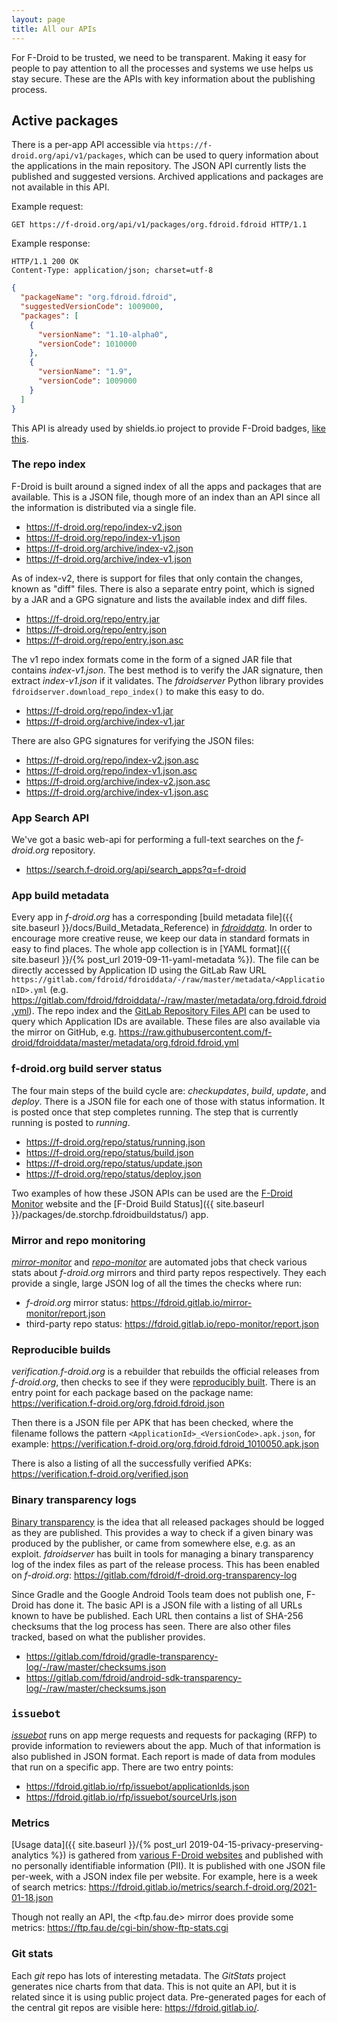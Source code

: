 ```yaml
---
layout: page
title: All our APIs
---
```



For F-Droid to be trusted, we need to be transparent.  Making it easy for people
to pay attention to all the processes and systems we use helps us stay secure.
These are the APIs with key information about the publishing process.


## Active packages

There is a per-app API accessible via `https://f-droid.org/api/v1/packages`,
which can be used to query information about the applications in the main
repository. The JSON API currently lists the published and suggested
versions. Archived applications and packages are not available in this API.

Example request:

```
GET https://f-droid.org/api/v1/packages/org.fdroid.fdroid HTTP/1.1
```

Example response:
```
HTTP/1.1 200 OK
Content-Type: application/json; charset=utf-8
```
```json
{
  "packageName": "org.fdroid.fdroid",
  "suggestedVersionCode": 1009000,
  "packages": [
    {
      "versionName": "1.10-alpha0",
      "versionCode": 1010000
    },
    {
      "versionName": "1.9",
      "versionCode": 1009000
    }
  ]
}
```

This API is already used by shields.io project to provide F-Droid badges, [like this](https://img.shields.io/f-droid/v/org.fdroid.fdroid).


### The repo index

F-Droid is built around a signed index of all the apps and packages that are
available.  This is a JSON file, though more of an index than an API since all
the information is distributed via a single file.
* <https://f-droid.org/repo/index-v2.json>
* <https://f-droid.org/repo/index-v1.json>
* <https://f-droid.org/archive/index-v2.json>
* <https://f-droid.org/archive/index-v1.json>

As of index-v2, there is support for files that only contain the changes, known
as "diff" files.  There is also a separate entry point, which is signed by a JAR
and a GPG signature and lists the available index and diff files.

* <https://f-droid.org/repo/entry.jar>
* <https://f-droid.org/repo/entry.json>
* <https://f-droid.org/repo/entry.json.asc>

The v1 repo index formats come in the form of a signed JAR file that
contains _index-v1.json_.  The best method is to verify the JAR signature, then
extract _index-v1.json_ if it validates. The _fdroidserver_ Python library
provides `fdroidserver.download_repo_index()` to make this easy to do.

* <https://f-droid.org/repo/index-v1.jar>
* <https://f-droid.org/archive/index-v1.jar>

There are also GPG signatures for verifying the JSON files:

* <https://f-droid.org/repo/index-v2.json.asc>
* <https://f-droid.org/repo/index-v1.json.asc>
* <https://f-droid.org/archive/index-v2.json.asc>
* <https://f-droid.org/archive/index-v1.json.asc>


###  App Search API

We've got a basic web-api for performing a full-text searches on the
_f-droid.org_ repository.

* <https://search.f-droid.org/api/search_apps?q=f-droid>


###  App build metadata

Every app in _f-droid.org_ has a corresponding
[build metadata file]({{ site.baseurl }}/docs/Build_Metadata_Reference) in
[_fdroiddata_](https://gitlab.com/fdroid/fdroiddata).  In order to encourage
more creative reuse, we keep our data in standard formats in easy to find
places.  The whole app collection is in [YAML format]({{ site.baseurl }}/{%
post_url 2019-09-11-yaml-metadata %}).  The file can be directly accessed
by Application ID using the GitLab Raw URL
`https://gitlab.com/fdroid/fdroiddata/-/raw/master/metadata/<ApplicationID>.yml`
(e.g. <https://gitlab.com/fdroid/fdroiddata/-/raw/master/metadata/org.fdroid.fdroid.yml>).
The repo index and the [GitLab Repository Files
API](https://docs.gitlab.com/ee/api/repository_files.html) can be used to query
which Application IDs are available.  These files are also available via the
mirror on GitHub,
e.g. <https://raw.githubusercontent.com/f-droid/fdroiddata/master/metadata/org.fdroid.fdroid.yml>


### f-droid.org build server status

The four main steps of the build cycle are: _checkupdates_, _build_, _update_,
and _deploy_.  There is a JSON file for each one of those with status
information.  It is posted once that step completes running.  The step that is
currently running is posted to _running_.

* <https://f-droid.org/repo/status/running.json>
* <https://f-droid.org/repo/status/build.json>
* <https://f-droid.org/repo/status/update.json>
* <https://f-droid.org/repo/status/deploy.json>

Two examples of how these JSON APIs can be used are the [F-Droid
Monitor](https://monitor.f-droid.org/) website and the [F-Droid Build Status]({{
site.baseurl }}/packages/de.storchp.fdroidbuildstatus/) app.


### Mirror and repo monitoring

[_mirror-monitor_](https://gitlab.com/fdroid/mirror-monitor) and
[_repo-monitor_](https://gitlab.com/fdroid/repo-monitor) are automated jobs that
check various stats about _f-droid.org_ mirrors and third party repos
respectively.  They each provide a single, large JSON log of all the times the
checks where run:

* _f-droid.org_ mirror status: <https://fdroid.gitlab.io/mirror-monitor/report.json>
* third-party repo status: <https://fdroid.gitlab.io/repo-monitor/report.json>


### Reproducible builds

_verification.f-droid.org_ is a rebuilder that rebuilds the official releases
from _f-droid.org_, then checks to see if they were [reproducibly
built](https://reproducible-builds.org/). There is an entry point for each package based on the package name:
<https://verification.f-droid.org/org.fdroid.fdroid.json>

Then there is a JSON file per APK that has been checked, where the filename
follows the pattern `<ApplicationId>_<VersionCode>.apk.json`, for example:
<https://verification.f-droid.org/org.fdroid.fdroid_1010050.apk.json>

There is also a listing of all the successfully verified APKs:
<https://verification.f-droid.org/verified.json>


### Binary transparency logs

[Binary transparency](https://wiki.mozilla.org/Security/Binary_Transparency) is
the idea that all released packages should be logged as they are published.
This provides a way to check if a given binary was produced by the publisher, or
came from somewhere else, e.g. as an exploit.  _fdroidserver_ has built in tools
for managing a binary transparency log of the index files as part of the release
process. This has been enabled on _f-droid.org_:
<https://gitlab.com/fdroid/f-droid.org-transparency-log>

Since Gradle and the Google Android Tools team does not publish one, F-Droid has
done it.  The basic API is a JSON file with a listing of all URLs known to have
be published.  Each URL then contains a list of SHA-256 checksums that the log
process has seen.  There are also other files tracked, based on what the
publisher provides.

* <https://gitlab.com/fdroid/gradle-transparency-log/-/raw/master/checksums.json>
* <https://gitlab.com/fdroid/android-sdk-transparency-log/-/raw/master/checksums.json>


### <tt>issuebot</tt>

[_issuebot_](https://gitlab.com/fdroid/issuebot#json-rest-api) runs on app merge
requests and requests for packaging (RFP) to provide information to reviewers
about the app.  Much of that information is also published in JSON format.  Each
report is made of data from modules that run on a specific app.  There are two
entry points:

* <https://fdroid.gitlab.io/rfp/issuebot/applicationIds.json>
* <https://fdroid.gitlab.io/rfp/issuebot/sourceUrls.json>


### Metrics

[Usage data]({{ site.baseurl }}/{% post_url 2019-04-15-privacy-preserving-analytics %})
is gathered from [various F-Droid websites](https://fdroid.gitlab.io/metrics/)
and published with no personally identifiable information (PII).  It is
published with one JSON file per-week, with a JSON index file per website.  For
example, here is a week of search metrics:
<https://fdroid.gitlab.io/metrics/search.f-droid.org/2021-01-18.json>

Though not really an API, the <ftp.fau.de> mirror does provide some metrics:
https://ftp.fau.de/cgi-bin/show-ftp-stats.cgi


### Git stats

Each _git_ repo has lots of interesting metadata.  The _GitStats_ project
generates nice charts from that data.  This is not quite an API, but it is
related since it is using public project data.  Pre-generated pages for each of
the central git repos are visible here: <https://fdroid.gitlab.io/>.
